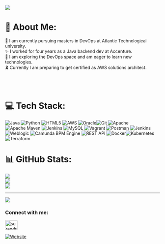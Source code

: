 ![](https://github.com/Surendran17/Private-Bag/blob/master/hello-world.gif)

# 💫 About Me:
:confetti_ball: I am currently pursuing masters in DevOps at Atlantic Technological university. 
 <br> :sparkles: I worked for four years as a Java backend dev at Accenture.
 <br> :sparkler: I am exploring the DevOps space and am eager to learn new technologies.
<br> :reminder_ribbon: Currently I am preparing to get certified as AWS solutions architect.<br><br><br><br>


# 💻 Tech Stack:
![Java](https://img.shields.io/badge/java-%23ED8B00.svg?style=for-the-badge&logo=java&logoColor=white) ![Python](https://img.shields.io/badge/python-3670A0?style=for-the-badge&logo=python&logoColor=ffdd54) ![HTML5](https://img.shields.io/badge/html5-%23E34F26.svg?style=for-the-badge&logo=html5&logoColor=white) ![AWS](https://img.shields.io/badge/AWS-%23FF9900.svg?style=for-the-badge&logo=amazon-aws&logoColor=white) ![Oracle](https://img.shields.io/badge/Oracle-F80000?style=for-the-badge&logo=oracle&logoColor=white)![Git](https://img.shields.io/badge/Oracle-F80000?style=for-the-badge&logo=oracle&logoColor=white)   ![Apache](https://img.shields.io/badge/apache-%23D42029.svg?style=for-the-badge&logo=apache&logoColor=white) ![Apache Maven](https://img.shields.io/badge/Apache%20Maven-C71A36?style=for-the-badge&logo=Apache%20Maven&logoColor=white) ![Jenkins](https://img.shields.io/badge/jenkins-%232C5263.svg?style=for-the-badge&logo=jenkins&logoColor=white) ![MySQL](https://img.shields.io/badge/mysql-%2300f.svg?style=for-the-badge&logo=mysql&logoColor=white) ![Vagrant](https://img.shields.io/badge/vagrant-%231563FF.svg?style=for-the-badge&logo=vagrant&logoColor=white) ![Postman](https://img.shields.io/badge/Postman-FF6C37?style=for-the-badge&logo=postman&logoColor=white) ![Jenkins](https://img.shields.io/badge/java-%23ED8B00.svg?style=for-the-badge&logo=java&logoColor=white)![Weblogic](https://img.shields.io/badge/python-3670A0?style=for-the-badge&logo=python&logoColor=ffdd54) ![Camunda BPM Engine](https://img.shields.io/badge/html5-%23E34F26.svg?style=for-the-badge&logo=html5&logoColor=white) ![REST API](https://img.shields.io/badge/AWS-%23FF9900.svg?style=for-the-badge&logo=amazon-aws&logoColor=white) ![Docker](https://img.shields.io/badge/Oracle-F80000?style=for-the-badge&logo=oracle&logoColor=white)![Kubernetes](https://img.shields.io/badge/Oracle-F80000?style=for-the-badge&logo=oracle&logoColor=white) ![Terraform](https://img.shields.io/badge/Oracle-F80000?style=for-the-badge&logo=oracle&logoColor=white)  


# 📊 GitHub Stats:
![](https://github-readme-stats.vercel.app/api?username=surendran17&theme=blue-green&hide_border=true&include_all_commits=false&count_private=false)<br/>
![](https://github-readme-streak-stats.herokuapp.com/?user=surendran17&theme=blue-green&hide_border=true)<br/>
![](https://github-readme-stats.vercel.app/api/top-langs/?username=surendran17&theme=blue-green&hide_border=true&include_all_commits=false&count_private=false&layout=compact)

---
[![](https://visitcount.itsvg.in/api?id=surendran17&icon=8&color=0)](https://visitcount.itsvg.in)

<h3 align="left">Connect with me:</h3>
<p align="left">
<a href="https://linkedin.com/in/surendran-gopinathan" target="blank"><img align="center" src="https://raw.githubusercontent.com/rahuldkjain/github-profile-readme-generator/master/src/images/icons/Social/linked-in-alt.svg" alt="surendran-gopinathan" height="30" width="40" /></a>
</p>

[![Website](https://img.shields.io/badge/Website-%23082E4E.svg?style=for-the-badge&textColor=EAB41F)](https://surendranportfolio.github.io/Menu/)


